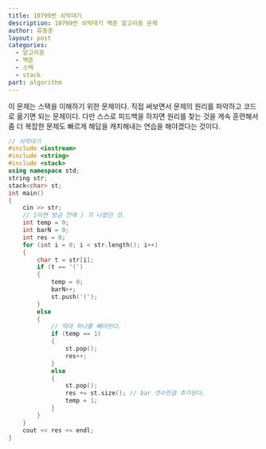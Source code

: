 ```yaml
---
title: 10799번 쇠막대기
description: 10799번 쇠막대기 백준 알고리즘 문제
author: 류동훈
layout: post
categories:
  - 알고리즘
  - 백준
  - 스택
  - stack
part: algorithm
---
```


이 문제는 스택을 이해하기 위한 문제이다. 직접 써보면서 문제의 원리를 파악하고 코드로 옮기면 되는 문제이다. 다만 스스로 피드백을 하자면 원리를 찾는 것을 계속 훈련해서 좀 더 복잡한 문제도 빠르게 해답을 캐치해내는 연습을 해야겠다는 것이다.

```c++
// 쇠막대기
#include <iostream>
#include <string>
#include <stack>
using namespace std;
string str;
stack<char> st;
int main()
{
    cin >> str;
    // 1이면 방금 전에 ) 가 나왔던 것.
    int temp = 0;
    int barN = 0;
    int res = 0;
    for (int i = 0; i < str.length(); i++)
    {
        char t = str[i];
        if (t == '(')
        {
            temp = 0;
            barN++;
            st.push('(');
        }
        else
        {
            // 막대 하나를 빼야한다.
            if (temp == 1)
            {
                st.pop();
                res++;
            }
            else
            {
                st.pop();
                res += st.size(); // bar 갯수만큼 추가된다.
                temp = 1;
            }
        }
    }
    cout << res << endl;
}
```

